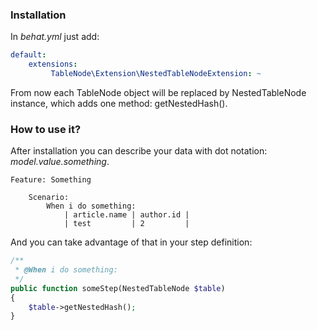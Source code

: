### Installation

In *behat.yml* just add:
```yml
default:
    extensions:
         TableNode\Extension\NestedTableNodeExtension: ~
```

From now each TableNode object will be replaced by NestedTableNode instance, which adds one method: getNestedHash().

### How to use it?

After installation you can describe your data with dot notation: *model.value.something*.
```gherkin
Feature: Something

    Scenario:
        When i do something:
            | article.name | author.id |
            | test         | 2         |

```
And you can take advantage of that in your step definition:
```php
/**
 * @When i do something:
 */
public function someStep(NestedTableNode $table)
{
    $table->getNestedHash();
}
```
